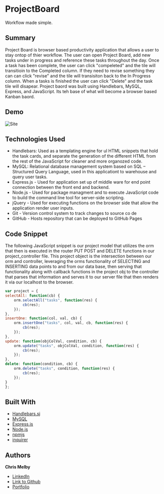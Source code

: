 # ProjectBoard
Workflow made simple.

## Summary 
Project Board is browser based productivity application that allows a user to stay ontop of thier workflow. The user can open Project Board, add new tasks under in progress and reference these tasks throughout the day. Once a task has been complete, the user can click "compeleted" and the tile will transitioin to the Completed column. If they need to revise something they can can click "revise" and the tile will transisiton back to the In Progress column. When a tasks is finished the user can click "Delete" and the task tile will disapear. Project baord was built using Handlebars, MySQL, Express, and JavaScript. Its teh base of what will become a browser based Kanban baord. 

## Demo
![Site]() 

 
## Technologies Used
- Handlebars: Used as a templating engine for ul HTML snippets that hold the task cards, and separate the generation of the different HTML from the rest of the JavaScript for cleaner and more organozed code.
- MySQL: Relational database management system based on SQL – Structured Query Language, used in this applicationt to warehouse and query user tasks. 
- Express.js - Used for application set up of middle ware for end point connection between the front end and backend.
- Node.js - Used for package managment and to execute JavaScript code to build the command line tool for server-side scripting.
- jQuery - Used for executing functions on the browser side that allow the application render user inputs.
- Git - Version control system to track changes to source co    de
- GitHub - Hosts repository that can be deployed to GitHub Pages
 
## Code Snippet
The following JavaScript snippet is our project model that utilizes the orm that then is executed in the router PUT POST and DELETE functions in our project_controller file. This project object is the intersection between our orm and controller, leveraging the orms functionality of SELECTING and INSERTING data points to and from our data base, then serving that functionality along with callback functions in the project obj to the controller that parses that information and serves it to our server file that then renders it via our localhost to the browser.


```js
var project = {
selectAll: function(cb) {
    orm.selectAll("tasks", function(res) {
        cb(res);
    });
},
insertOne: function(col, val, cb) {
    orm.insertOne("tasks", col, val, cb, function(res) {
        cb(res);
    });
},
update: function(objColVal, condition, cb) {
    orm.update("tasks", objColVal, condition, function(res) {
        cb(res);
    });
},
delete: function(condition, cb) {
    orm.delete("tasks", condition, function(res) {
        cb(res);
    });
}
};
```

## Built With
* [Handlebars.sj](https://handlebarsjs.com/)
* [MySQL](https://www.mysql.com/)
* [Express.js](https://expressjs.com/)
* [Node.js](https://nodejs.org/en/)
* [npmjs](https://docs.npmjs.com/)
* [inquirer](https://www.npmjs.com/package/inquirer)

## Authors

**Chris Melby**
- [LinkedIn](https://www.linkedin.com/in/chris-melby-71106b126/)
- [Link to Github](https://github.com/cmelby)
- [Portfolio](https://cmelby.github.io/portfolio/)
